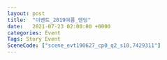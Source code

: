 ```yaml
---
layout: post
title:  "이벤트_2019여름_엔딩"
date:   2021-07-23 02:00:00 +0000
categories: Event
Tags: Story Event
SceneCode: ["scene_evt190627_cp0_q2_s10,7429311"]
---
```

